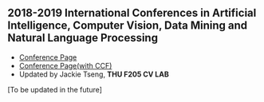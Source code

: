 ## 2018-2019 International Conferences in Artificial Intelligence, Computer Vision, Data Mining and Natural Language Processing 
* [Conference Page](https://jackietseng.github.io/conference_call_for_paper/2018-2019-conferences.html)
* [Conference Page(with CCF)](https://jackietseng.github.io/conference_call_for_paper/2018-2019-conferences-with-ccf.html)
* Updated by Jackie Tseng, **THU F205 CV LAB**

[To be updated in the future]
